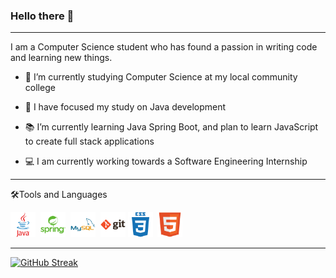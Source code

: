 ### Hello there 👋
---

I am a Computer Science student who has found a passion in writing code and learning new things. 

- 🔭 I’m currently studying Computer Science at my local community college

- :green_book: I have focused my study on Java development

- :books: I’m currently learning Java Spring Boot, and plan to learn JavaScript to create full stack applications

- :computer: I am currently working towards a Software Engineering Internship

---

:hammer_and_wrench:Tools and Languages

 <div>

<img src="https://github.com/devicons/devicon/blob/master/icons/java/java-original-wordmark.svg" title="Java" alt="Java" width="40" height="40"/>&nbsp;
<img src="https://github.com/devicons/devicon/blob/master/icons/spring/spring-original-wordmark.svg" title="Spring" alt="Spring" width="40" height="40"/>&nbsp;
<img src="https://github.com/devicons/devicon/blob/master/icons/mysql/mysql-original-wordmark.svg" title="MySQL"  alt="MySQL" width="40" height="40"/>&nbsp;
<img src="https://github.com/devicons/devicon/blob/master/icons/git/git-original-wordmark.svg" title="Git" alt="Git" width="40" height="40"/>
<img src="https://github.com/devicons/devicon/blob/master/icons/css3/css3-plain-wordmark.svg"  title="CSS3" alt="CSS" width="40" height="40"/>&nbsp;
<img src="https://github.com/devicons/devicon/blob/master/icons/html5/html5-original.svg" title="HTML5" alt="HTML" width="40" height="40"/>&nbsp;
<div>

---

[![GitHub Streak](http://github-readme-streak-stats.herokuapp.com?user=Jackson-Wozniak&theme=dark&background=000000)](https://git.io/streak-stats)

<!--
---
[![Top Langs](https://github-readme-stats.vercel.app/api/top-langs/?username=Jackson-Wozniak&layout=compact&theme=vision-friendly-dark)](https://github.com/anuraghazra/github-readme-stats)
-->
